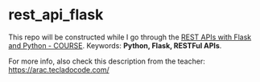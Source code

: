 # rest_api_flask
This repo will be constructed while I go through the [REST APIs with Flask and Python - COURSE](https://www.udemy.com/course/rest-api-flask-and-python/).
Keywords: **Python, Flask, RESTFul APIs**.

For more info, also check this description from the teacher: https://arac.tecladocode.com/